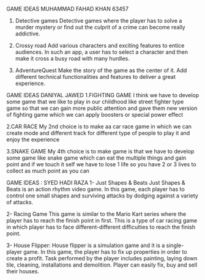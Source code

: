 GAME IDEAS
MUHAMMAD FAHAD KHAN 63457
1. Detective games
Detective games where the player has to solve a murder mystery
or find out the culprit of a crime can become really addictive.

2. Crossy road
Add various characters and exciting features to entice 
audiences. In such an app, a user has to select a character 
and then make it cross a busy road with many hurdles.

3. AdventureQuest
Make the story of the game as the center of it. Add different 
technical functionalities and features to deliver a great experience.


GAME IDEAS
DANIYAL JAWED
1.FIGHTING GAME 
I think we have to develop some game  that we like to play in our
 childhood like street fighter type game so that we can gain more
 public attention and gave them new version of fighting game which
 we can apply boosters or special power effect

2.CAR RACE 
My 2nd choice is to make aa car race game in which we can create
 mode  and different track for different type of people to play 
it and enjoy the experience

3.SNAKE GAME 
My 4th  choice is to make game is that we have to develop some 
game like snake game which can eat the multiple things and
 gain point and if we touch it self we have to lose 1 life 
so you have 2 or 3 lives to collect as much point as you can



GAME IDEAS : SYED HADI RAZA 
1-  Just Shapes & Beats
Just Shapes & Beats is an action rhythm video game. In this game, each player has to control one small shapes and surviving attacks by dodging against a variety of attacks.

2-  Racing Game
This game is similar to the Mario Kart series where the player has to reach the finish point in first. This is a type of car racing game in which player has to face different-different difficulties to reach the finish point.

3- House Flipper: House flipper is a simulation game and it is a single-player game. In this game, the player has to fix up properties in order to create a profit. Task performed by the player includes painting, laying down tile, cleaning, installations and demolition. Player can easily fix, buy and sell their houses.
